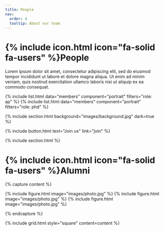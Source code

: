 ```yaml
---
title: People
nav:
  order: 4
  tooltip: About our team
---
```


# {% include icon.html icon="fa-solid fa-users" %}People

Lorem ipsum dolor sit amet, consectetur adipiscing elit, sed do eiusmod tempor
incididunt ut labore et dolore magna aliqua. Ut enim ad minim veniam, quis
nostrud exercitation ullamco laboris nisi ut aliquip ex ea commodo consequat.


{% include list.html data="members" component="portrait" filters="role: ap" %}
{% include list.html data="members" component="portrait" filters="role: phd" %}

{% include section.html background="images/background.jpg" dark=true %}

{%
  include button.html
  text="Join us"
  link="join"
%}

{% include section.html %}


# {% include icon.html icon="fa-solid fa-users" %}Alumni



{% capture content %}

{% include figure.html image="images/photo.jpg" %}
{% include figure.html image="images/photo.jpg" %}
{% include figure.html image="images/photo.jpg" %}

{% endcapture %}

{% include grid.html style="square" content=content %}
